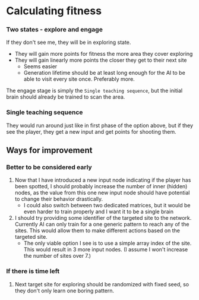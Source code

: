 # Calculating fitness

### Two states - explore and engage

If they don't see me, they will be in exploring state.
- They will gain more points for fitness the more area they cover exploring
- They will gain linearly more points the closer they get to their next site
  - Seems easier 
  - Generation lifetime should be at least long enough for the AI to be able to visit every site once. Preferably more.

The engage stage is simply the `Single teaching sequence`, but the initial brain should already be trained to scan the area.


### Single teaching sequence

They would run around just like in first phase of the option above, but if they see the player, they get a new input and get points for shooting them.

## Ways for improvement

### Better to be considered early
1. Now that I have introduced a new input node indicating if the player has been spotted, I should probably increase the number of inner (hidden) nodes, as the value from this one new input node should have potential to change their behavior drastically.
   - I could also switch between two dedicated matrices, but it would be even harder to train properly and I want it to be a single brain
2. I should try providing some identifier of the targeted site to the network. Currently AI can only train for a one generic pattern to reach any of the sites. This would allow them to make different actions based on the targeted site.
   - The only viable option I see is to use a simple array index of the site. This would result in 3 more input nodes. (I assume I won't increase the number of sites over 7.)

### If there is time left
1. Next target site for exploring should be randomized with fixed seed, so they don't only learn one boring pattern.